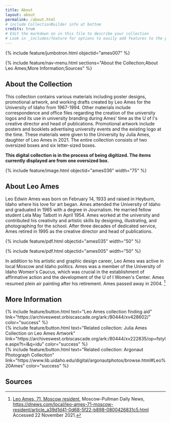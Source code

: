 ```yaml
---
title: About
layout: about
permalink: /about.html
# include CollectionBuilder info at bottom
credits: true
# Edit the markdown on in this file to describe your collection
# Look in _includes/feature for options to easily add features to the page
---
```


{% include feature/jumbotron.html objectid="ames007" %} 

{% include feature/nav-menu.html sections="About the Collection;About Leo Ames;More Information;Sources" %}

## About the Collection

This collection contains various materials including poster designs, promotional artwork, and working drafts created by Leo Ames for the University of Idaho from 1967-1994. Other materials include correspondence and office files regarding the creation of the university logos and its use in university branding during Ames' time as the U of I's creative director and head of publications. Promotional artwork include posters and booklets advertising university events and the existing logo at the time. These materials were given to the University by Julia Ames, daughter of Leo Ames in 2021. The entire collection consists of two oversized boxes and six letter-sized boxes. 

**This digital collection is in the process of being digitized. The items currently displayed are from one oversized box.**

{% include feature/image.html objectid="ames036" width="75" %}

## About Leo Ames

Leo Edwin Ames was born on February 14, 1933 and raised in Heyburn, Idaho where his love for art began. Ames attended the University of Idaho and graduated in 1965 with a degree in Journalism. He married fellow student Lela May Talbott in April 1954. Ames worked at the university and contributed his creativity and artistic skills by designing, illustrating, and photographing for the school. After three decades of dedicated service, Ames retired in 1995 as the creative director and head of publications.

{% include feature/pdf.html objectid="ames035" width="50" %}

{% include feature/pdf.html objectid="ames005" width="50" %}

In addition to his artistic and graphic design career, Leo Ames was active in local Moscow and Idaho politics. Ames was a member of the University of Idaho Women's Caucus, which was crucial in the establishment of affirmative action and the development of the U of I Women's Center. Ames resumed plein air painting after his retirement. Ames passed away in 2004. [^1] 

## More Information

<div class="text-center" markdown="1"> 
 {% include feature/button.html text="Leo Ames collection finding aid" link="https://archiveswest.orbiscascade.org/ark:/80444/xv428602/" color="success" %} 
</div>

<div class="text-center pt-2" markdown="1"> 
 {% include feature/button.html text="Related collection: Julia Ames Collection on Leo Ames Artwork" link="https://archiveswest.orbiscascade.org/ark:/80444/xv222835/op=fstyle.aspx?t=i&q=idu" color="success" %}
</div>

<div class="text-center pt-2" markdown="1"> 
 {% include feature/button.html text="Related collection: Argonaut Photograph Collection" link="https://www.lib.uidaho.edu/digital/argonautphotos/browse.html#Leo%20Ames" color="success" %}
</div>

## Sources

[^1]: [Leo Ames, 71, Moscow resident](https://dnews.com/local/leo-ames-71-moscow-resident/article_a39d1d41-0d68-5f22-b898-0800426831c5.html), Moscow-Pullman Daily News, https://dnews.com/local/leo-ames-71-moscow-resident/article_a39d1d41-0d68-5f22-b898-0800426831c5.html Accessed 22 November 2021.
